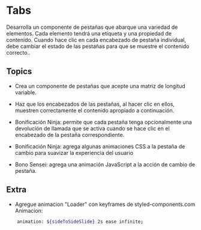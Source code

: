 # Tabs

Desarrolla un componente de pestañas que abarque una variedad de elementos. Cada elemento tendrá una etiqueta y una propiedad de contenido. Cuando hace clic en cada encabezado de pestaña individual, debe cambiar el estado de las pestañas para que se muestre el contenido correcto..

## Topics

- Crea un componente de pestañas que acepte una matriz de longitud variable.

- Haz que los encabezados de las pestañas, al hacer clic en ellos, muestren correctamente el contenido apropiado a continuación.
- Bonificación Ninja: permite que cada pestaña tenga opcionalmente una devolución de llamada que se activa cuando se hace clic en el encabezado de la pestaña correspondiente.
- Bonificación Ninja: agrega algunas animaciones CSS a la pestaña de cambio para suavizar la experiencia del usuario
- Bono Sensei: agrega una animación JavaScript a la acción de cambio de pestaña.

## Extra
- Agregue animacion "Loader" con keyframes de styled-components.com
Animacion:

```sh
    animation: ${sideToSideSlide} 2s ease infinite;    
```